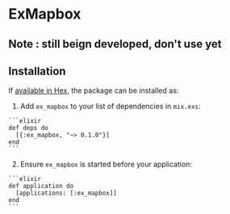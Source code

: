# ExMapbox

## Note : still beign developed, don't use yet

## Installation

If [available in Hex](https://hex.pm/docs/publish), the package can be installed as:

  1. Add `ex_mapbox` to your list of dependencies in `mix.exs`:

    ```elixir
    def deps do
      [{:ex_mapbox, "~> 0.1.0"}]
    end
    ```

  2. Ensure `ex_mapbox` is started before your application:

    ```elixir
    def application do
      [applications: [:ex_mapbox]]
    end
    ```

